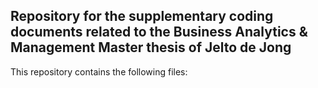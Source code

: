 ## Repository for the supplementary coding documents related to the Business Analytics & Management Master thesis of Jelto de Jong


This repository contains the following files:


